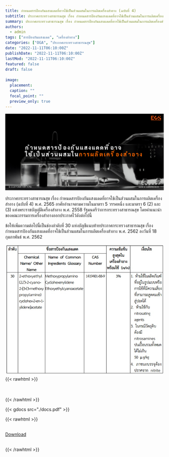 ```yaml
---
title: กำหนดสารป้องกันแสงแดดที่อาจใช้เป็นส่วนผสมในการผลิตเครื่องสําอาง (ฉบับที่ 4) 
subtitle: ประกาศกระทรวงสาธารณสุข เรื่อง กำหนดสารป้องกันแสงแดดที่อาจใช้เป็นส่วนผสมในการผลิตเครื่องสําอาง (ฉบับที่ 4) 
summary: ประกาศกระทรวงสาธารณสุข เรื่อง กำหนดสารป้องกันแสงแดดที่อาจใช้เป็นส่วนผสมในการผลิตเครื่องสําอาง (ฉบับที่ 4) 
authors:
  - admin
tags: ["สารป้องกันแสงแดด", "เครื่องสําอาง"]
categories: ["OGA", "ประกาศกระทรวงสาธารณสุข"]
date: "2022-11-11T06:10:00Z"
publishDate: "2022-11-11T06:10:00Z"
lastMod: "2022-11-11T06:10:00Z"
featured: false
draft: false

image:
  placement:
  caption: ""
  focal_point: ""
  preview_only: true
---
```


![](featured.png)
<br>

ประกาศกระทรวงสาธารณสุข เรื่อง กำหนดสารป้องกันแสงแดดที่อาจใช้เป็นส่วนผสมในการผลิตเครื่องสําอาง (ฉบับที่ 4) พ.ศ. 2565 อาศัยอำนาจตามความในมาตรา 5 วรรคหนึ่ง และมาตรา 6 (2) และ (3) แห่งพระราชบัญญัติเครื่องสําอาง พ.ศ. 2558 รัฐมนตรีว่าการกระทรวงสาธารณสุข โดยคำแนะนําของคณะกรรมการเครื่องสําอางออกประกาศไว้ดังต่อไปนี้

ข้อให้เพิ่มความต่อไปนี้เป็นช่องลำดับที่ 30 แห่งบัญชีแนบท้ายประกาศกระทรวงสาธารณสุข เรื่อง กำหนดสารป้องกันแสงแดดที่อาจใช้เป็นส่วนผสมในการผลิตเครื่องสําอาง พ.ศ. 2562 ลงวันที่ 18 กุมภาพันธ์ พ.ศ. 2562

![](img.jpg)
{{< rawhtml >}}

<br><br>
{{< /rawhtml >}}

{{< gdocs src="./docs.pdf" >}}



{{< rawhtml >}}
<br>

<br>
<div class="article-tags">
<a class="badge badge-danger" href="./docs.pdf" target="_blank" id="download_files_new">Download</a>

</div>
<br>

{{< /rawhtml >}}


